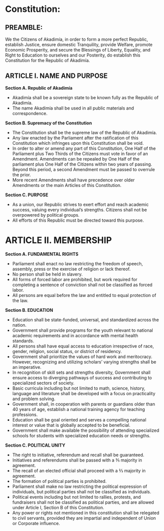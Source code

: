 # Constitution:

## PREAMBLE:

We the Citizens of Akadimía, in order to form a more perfect Republic, establish Justice, ensure domestic Tranquility, provide Welfare, promote Economic Prosperity, and secure the Blessings of Liberty, Equality, and Right to Education to ourselves and our Posterity, do establish this Constitution for the Republic of Akadimía.

## ARTICLE I. NAME AND PURPOSE

**Section A. Republic of Akadimía**

- Akadimía shall be a sovereign state to be known fully as the Republic of Akadimía.
- The name Akadimía shall be used in all public materials and correspondence.

**Section B. Supremacy of the Constitution**

- The Constitution shall be the supreme law of the Republic of Akadimía.
- Any law enacted by the Parliament after the ratification of this Constitution which infringes upon this Constitution shall be void.
- In order to alter or amend any part of this Constitution, One Half of the Parliament plus Two Thirds of the Citizens must vote in favor of an Amendment. Amendments can be repealed by One Half of the parliament plus One Half of the Citizens within two years of passing. Beyond this period, a second Amendment must be passed to overrule the prior.
- More recent Amendments shall have precedence over older Amendments or the main Articles of this Constitution.

**Section C. PURPOSE**

- As a union, our Republic strives to exert effort and reach academic success, valuing every individual’s strengths. Citizens shall not be overpowered by political groups.
- All efforts of this Republic must be directed toward this purpose.

# ARTICLE II. MEMBERSHIP

**Section A. FUNDAMENTAL RIGHTS**

- Parliament shall enact no law restricting the freedom of speech, assembly, press or the exercise of religion or lack thereof. 
- No person shall be held in slavery.
- All forms of forced labor are prohibited, but work required for completing a sentence of conviction shall not be classified as forced labor.
- All persons are equal before the law and entitled to equal protection of the law.

**Section B. EDUCATION**

- Education shall be state-funded, universal, and standardized across the nation. 
- Government shall provide programs for the youth relevant to national academic requirements and in accordance with mental health standards.
- All persons shall have equal access to education irrespective of race, gender, religion, social status, or district of residency.
- Government shall prioritize the values of hard work and meritocracy. However, recognizing and utilizing scholars’ varying strengths shall be an imperative.
- In recognition of skill sets and strengths diversity, Government shall ensure access to diverging pathways of success and contributing to specialized sectors of society.
- Basic curricula including but not limited to math, science, history, language and literature shall be developed with a focus on practicality and problem solving. 
- Government shall, in cooperation with parents or guardians older than 40 years of age, establish a national training agency for teaching professions. 
- Education shall be goal oriented and serves a compelling national interest or value that is globally accepted to be beneficial.
- Government shall make available the possibility of attending specialized schools for students with specialized education needs or strengths. 

**Section C. POLITICAL UNITY**

- The right to initiative, referendum and recall shall be guaranteed. 
- Initiatives and referendums shall be passed with a ⅗ majority in agreement. 
- The recall of an elected official shall proceed with a ⅔ majority in agreement.
- The formation of political parties is prohibited.
- Parliament shall make no law restricting the political expression of individuals, but political parties shall not be classified as individuals.
- Political events including but not limited to rallies, protests, and fundraisers shall not be classified as political parties, and are allowed under Article I, Section B of this Constitution.
- Any power or rights not mentioned in this constitution shall be relegated to civil servants, provided they are impartial and independent of Union or Corporate influence.


